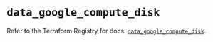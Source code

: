 # `data_google_compute_disk`

Refer to the Terraform Registry for docs: [`data_google_compute_disk`](https://registry.terraform.io/providers/hashicorp/google/6.40.0/docs/data-sources/compute_disk).
